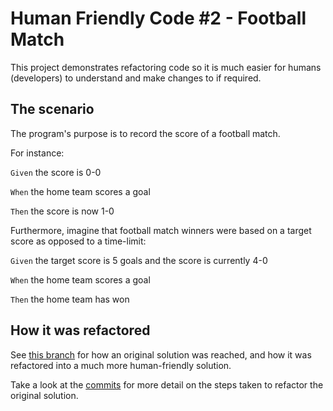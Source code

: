 # Human Friendly Code #2 - Football Match
This project demonstrates refactoring code so it is much easier for humans (developers) to understand and make changes to if required.

## The scenario
The program's purpose is to record the score of a football match.

For instance:

`Given` the score is 0-0

`When` the home team scores a goal

`Then` the score is now 1-0

Furthermore, imagine that football match winners were based on a target score as opposed to a time-limit:

`Given` the target score is 5 goals and the score is currently 4-0

`When` the home team scores a goal

`Then` the home team has won

## How it was refactored
See [this branch](https://github.com/upsd/human-friendly-code-2/tree/original-code) for how an original solution was
reached, and how it was refactored into a much more human-friendly solution.

Take a look at the [commits](https://github.com/upsd/human-friendly-code-2/commits/master) for more detail on the steps
taken to refactor the original solution.